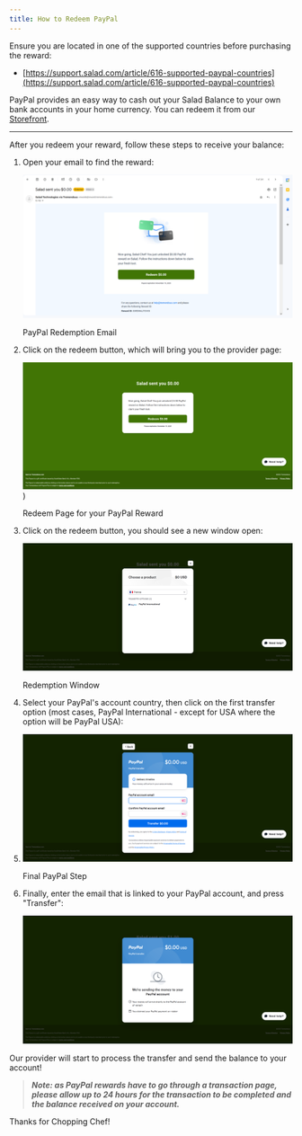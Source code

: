 ```yaml
---
title: How to Redeem PayPal
---
```


Ensure you are located in one of the supported countries before purchasing the reward:

- [https://support.salad.com/article/616-supported-paypal-countries](https://support.salad.com/article/616-supported-paypal-countries)

PayPal provides an easy way to cash out your Salad Balance to your own bank accounts in your home currency. You can
redeem it from our [Storefront](https://salad.com/store/search?q=PayPal&size=n_20_n).

---

After you redeem your reward, follow these steps to receive your balance:

1. Open your email to find the reward:

   ![Screenshot of email container reward](../../../../content/images/rewards/redeeming-your-rewards/redeem-paypal-1.png)

   PayPal Redemption Email

2. Click on the redeem button, which will bring you to the provider page:

   ![Screenshot of Paypal redemption page](../../../../content/images/rewards/redeeming-your-rewards/redeem-paypal-2.png))

   Redeem Page for your PayPal Reward

3. Click on the redeem button, you should see a new window open:

   ![Screenshot showing Paypal transfer options](../../../../content/images/rewards/redeeming-your-rewards/redeem-paypal-3.png)

   Redemption Window

4. Select your PayPal's account country, then click on the first transfer option (most cases, PayPal International -
   except for USA where the option will be PayPal USA):
5. ![Screenshot showing Paypal transfer options](../../../../content/images/rewards/redeeming-your-rewards/redeem-paypal-4.png)

   Final PayPal Step

6. Finally, enter the email that is linked to your PayPal account, and press "Transfer":

   ![Screenshot of a submitted Paypal transfer](../../../../content/images/rewards/redeeming-your-rewards/redeem-paypal-5.png)

Our provider will start to process the transfer and send the balance to your account!

> **_Note: as PayPal rewards have to go through a transaction page, please allow up to 24 hours for the transaction to
> be completed and the balance received on your account._**

Thanks for Chopping Chef!
